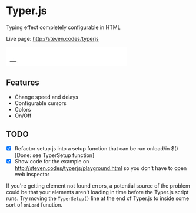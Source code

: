 # Typer.js
Typing effect completely configurable in HTML

Live page: http://steven.codes/typerjs

![example gif of typing effect](assets/not_the_first_example.gif)

## Features
- Change speed and delays
- Configurable cursors
- Colors
- On/Off

## TODO
- [x] Refactor setup js into a setup function that can be run onload/in $() [Done: see TyperSetup function]
- [x] Show code for the example on http://steven.codes/typerjs/playground.html so you don't have to open web inspector

If you're getting element not found errors, a potential source of the problem could be that your elements aren't loading
in time before the Typer.js script runs. Try moving the `TyperSetup()` line at the end of Typer.js to inside some sort
of `onLoad` function.
